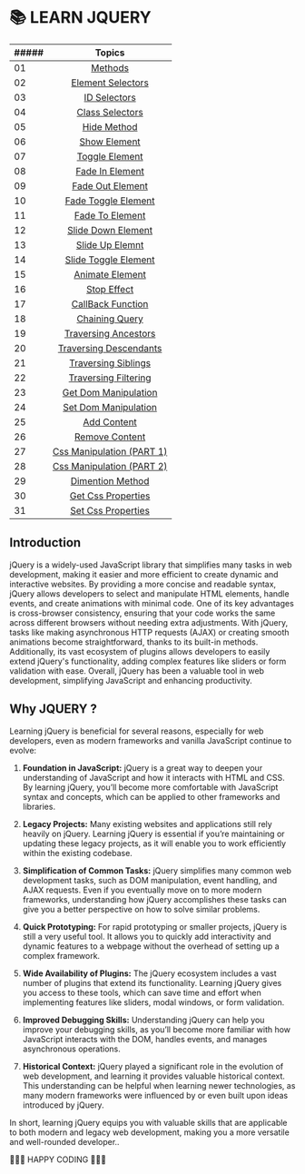 <p> <h1> 📚 LEARN JQUERY </h1> </p>                                                        

|##### | Topics                                                    |
|------|:---------------------------------------------------------:|
| 01  |  [Methods](./01conn_mehods.html)|
| 02  |  [Element Selectors](./02elment_selectors.html)|
| 03  |  [ID Selectors](./03id_selecor.html)|
| 04  |  [Class Selectors](./04class_selector.html)|
| 05  |  [Hide Method](./05hide_method.html)|
| 06  |  [Show Element](./06show_element.html)|
| 07  |  [Toggle Element](./07toggle_element.html)|
| 08  |  [Fade In Element](./08fadein_element.html)|
| 09  |  [Fade Out Element](./09fadeout_element.html)|
| 10  |  [Fade Toggle Element](./10fadetoogle_element.html)|
| 11  |  [Fade To Element](./11fadeto_element.html)|
| 12  |  [Slide Down Element](./12slidedown_element.html)|
| 13  |  [Slide Up Elemnt](./13slideup_element.html)|
| 14  |  [Slide Toggle Element](./14slidetoogle_element.html)|
| 15  |  [Animate Element](./15animnate_elements.html)|
| 16  |  [Stop Effect](./16stop_effect.html)|
| 17  |  [CallBack Function](./17callback_function.html)|
| 18  |  [Chaining Query](./18chaining_jquery.html)|
| 19  |  [Traversing Ancestors](./19traversing_ancestors.html)|
| 20  |  [Traversing Descendants](./20traversing_descendants.html)|
| 21  |  [Traversing Siblings](./21traversing_siblings.html)|
| 22  |  [Traversing Filtering](./22traversing_filtering.html)|
| 23  |  [Get Dom Manipulation](./23get_dom_manipulation.html)|
| 24  |  [Set Dom Manipulation](./24set_dom_manipulation.html)|
| 25  |  [Add Content](./25add_content.html)|
| 26  |  [Remove Content](./26remove_content.html)|
| 27  |  [Css Manipulation (PART 1)](./27css_manipulating1.html)|
| 28  |  [Css Manipulation (PART 2)](./28css_manipulating2.html)|
| 29  |  [Dimention Method](./29dimension_method.html)|
| 30  |  [Get Css Properties](./30get_css_properties.html)|
| 31  |  [Set Css Properties](./31set_css_properties.html)|




## Introduction

jQuery is a widely-used JavaScript library that simplifies many tasks in web development, making it easier and more efficient to create dynamic and interactive websites. By providing a more concise and readable syntax, jQuery allows developers to select and manipulate HTML elements, handle events, and create animations with minimal code. One of its key advantages is cross-browser consistency, ensuring that your code works the same across different browsers without needing extra adjustments. With jQuery, tasks like making asynchronous HTTP requests (AJAX) or creating smooth animations become straightforward, thanks to its built-in methods. Additionally, its vast ecosystem of plugins allows developers to easily extend jQuery's functionality, adding complex features like sliders or form validation with ease. Overall, jQuery has been a valuable tool in web development, simplifying JavaScript and enhancing productivity.


## Why JQUERY ?

Learning jQuery is beneficial for several reasons, especially for web developers, even as modern frameworks and vanilla JavaScript continue to evolve:

1. **Foundation in JavaScript:** jQuery is a great way to deepen your understanding of JavaScript and how it interacts with HTML and CSS. By learning jQuery, you’ll become more comfortable with JavaScript syntax and concepts, which can be applied to other frameworks and libraries.

2. **Legacy Projects:** Many existing websites and applications still rely heavily on jQuery. Learning jQuery is essential if you’re maintaining or updating these legacy projects, as it will enable you to work efficiently within the existing codebase.

3. **Simplification of Common Tasks:** jQuery simplifies many common web development tasks, such as DOM manipulation, event handling, and AJAX requests. Even if you eventually move on to more modern frameworks, understanding how jQuery accomplishes these tasks can give you a better perspective on how to solve similar problems.

4. **Quick Prototyping:** For rapid prototyping or smaller projects, jQuery is still a very useful tool. It allows you to quickly add interactivity and dynamic features to a webpage without the overhead of setting up a complex framework.

5. **Wide Availability of Plugins:** The jQuery ecosystem includes a vast number of plugins that extend its functionality. Learning jQuery gives you access to these tools, which can save time and effort when implementing features like sliders, modal windows, or form validation.

6. **Improved Debugging Skills:** Understanding jQuery can help you improve your debugging skills, as you’ll become more familiar with how JavaScript interacts with the DOM, handles events, and manages asynchronous operations.

7. **Historical Context:** jQuery played a significant role in the evolution of web development, and learning it provides valuable historical context. This understanding can be helpful when learning newer technologies, as many modern frameworks were influenced by or even built upon ideas introduced by jQuery.

In short, learning jQuery equips you with valuable skills that are applicable to both modern and legacy web development, making you a more versatile and well-rounded developer..



🧡🧡🧡 HAPPY CODING 🧡🧡🧡